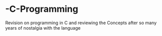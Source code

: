 # -C-Programming
Revision on programming in C and reviewing the Concepts after so many years of nostalgia with the language
